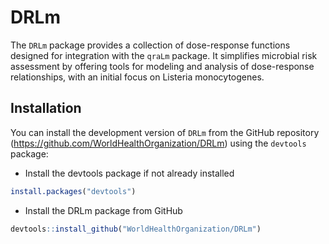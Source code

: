 
<!-- README.md is generated from README.Rmd. Please edit that file -->

# DRLm

The `DRLm` package provides a collection of dose-response functions
designed for integration with the `qraLm` package. It simplifies
microbial risk assessment by offering tools for modeling and analysis of
dose-response relationships, with an initial focus on Listeria
monocytogenes.

## Installation

You can install the development version of `DRLm` from the GitHub
repository (<https://github.com/WorldHealthOrganization/DRLm>) using the
`devtools` package:

- Install the devtools package if not already installed

``` r
install.packages("devtools")
```

- Install the DRLm package from GitHub

``` r
devtools::install_github("WorldHealthOrganization/DRLm")
```
